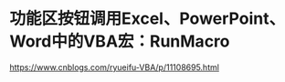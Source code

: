 # 功能区按钮调用Excel、PowerPoint、Word中的VBA宏：RunMacro




https://www.cnblogs.com/ryueifu-VBA/p/11108695.html





